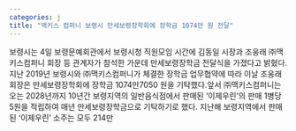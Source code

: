 ```yaml
---
categories: j
title: "맥키스 컴퍼니 보령시 만세보령장학회에 장학금 1074만 원 전달"
---
```

보령시는 4일 보령문예회관에서 보령시청 직원모임 시간에 김동일 시장과 조웅래 ㈜맥키스컴퍼니 회장 등 관계자가 참석한 가운데 만세보령장학금 전달식을 가졌다고 밝혔다. 지난 2019년 보령시와 ㈜맥키스컴퍼니가 체결한 장학금 업무협약에 따라 이날 조웅래 회장은 만세보령장학회에 장학금 1074만7050 원을 기탁했다.앞서 ㈜맥키스컴퍼니는 오는 2028년까지 10년간 보령지역의 일반음식점에서 판매된 ‘이제우린’의 판매 1병당 5원을 적립하여 매년 만세보령장학금으로 기탁하기로 했다. 지난해 보령지역에서 판매된 ‘이제우린’ 소주는 모두 214만